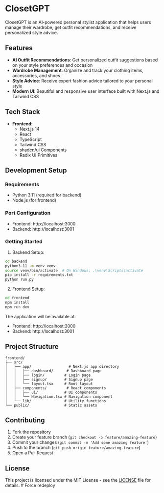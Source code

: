 # ClosetGPT

ClosetGPT is an AI-powered personal stylist application that helps users manage their wardrobe, get outfit recommendations, and receive personalized style advice.

## Features

- **AI Outfit Recommendations**: Get personalized outfit suggestions based on your style preferences and occasion
- **Wardrobe Management**: Organize and track your clothing items, accessories, and shoes
- **Style Advice**: Receive expert fashion advice tailored to your personal style
- **Modern UI**: Beautiful and responsive user interface built with Next.js and Tailwind CSS

## Tech Stack

- **Frontend**:
  - Next.js 14
  - React
  - TypeScript
  - Tailwind CSS
  - shadcn/ui Components
  - Radix UI Primitives

## Development Setup

### Requirements
- Python 3.11 (required for backend)
- Node.js (for frontend)

### Port Configuration
- Frontend: http://localhost:3000
- Backend: http://localhost:3001

### Getting Started

1. Backend Setup:
```bash
cd backend
python3.11 -m venv venv
source venv/bin/activate  # On Windows: .\venv\Scripts\activate
pip install -r requirements.txt
python run.py
```

2. Frontend Setup:
```bash
cd frontend
npm install
npm run dev
```

The application will be available at:
- Frontend: http://localhost:3000
- Backend: http://localhost:3001

## Project Structure

```
frontend/
├── src/
│   ├── app/                 # Next.js app directory
│   │   ├── dashboard/      # Dashboard page
│   │   ├── login/         # Login page
│   │   ├── signup/        # Signup page
│   │   └── layout.tsx     # Root layout
│   ├── components/         # React components
│   │   ├── ui/            # UI components
│   │   └── Navigation.tsx # Navigation component
│   └── lib/               # Utility functions
└── public/                # Static assets
```

## Contributing

1. Fork the repository
2. Create your feature branch (`git checkout -b feature/amazing-feature`)
3. Commit your changes (`git commit -m 'Add some amazing feature'`)
4. Push to the branch (`git push origin feature/amazing-feature`)
5. Open a Pull Request

## License

This project is licensed under the MIT License - see the [LICENSE](LICENSE) file for details. # Force redeploy
